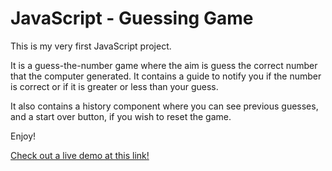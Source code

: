 # JavaScript - Guessing Game

This is my very first JavaScript project. 

It is a guess-the-number game where the aim is guess the correct number that the computer generated. It contains a guide to notify you if the number is correct or if it is greater or less than your guess.

It also contains a history component where you can see previous guesses, and a start over button, if you wish to reset the game. 

Enjoy!

[Check out a live demo at this link!](www.guessing-game-demo.netlify.app)
